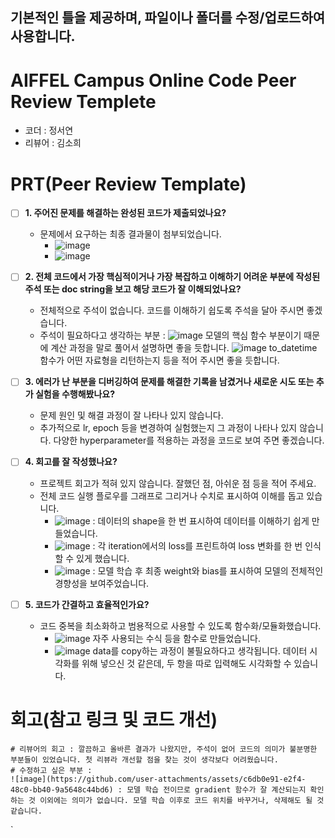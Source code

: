 ## 기본적인 틀을 제공하며, 파일이나 폴더를 수정/업로드하여 사용합니다.
# AIFFEL Campus Online Code Peer Review Templete
- 코더 : 정서연
- 리뷰어 : 김소희


# PRT(Peer Review Template)
- [ ]  **1. 주어진 문제를 해결하는 완성된 코드가 제출되었나요?**
    - 문제에서 요구하는 최종 결과물이 첨부되었습니다.
        - ![image](https://github.com/user-attachments/assets/218da980-d8af-4f0b-8b9d-3aadb58ec7f8)
        - ![image](https://github.com/user-attachments/assets/d0a5dc27-bc46-4d28-a3c3-69bfc9e925cc)

    
- [ ]  **2. 전체 코드에서 가장 핵심적이거나 가장 복잡하고 이해하기 어려운 부분에 작성된 
주석 또는 doc string을 보고 해당 코드가 잘 이해되었나요?**
    - 전체적으로 주석이 없습니다. 코드를 이해하기 쉽도록 주석을 달아 주시면 좋겠습니다.
    - 주석이 필요하다고 생각하는 부분 : ![image](https://github.com/user-attachments/assets/8c0c41d9-736f-4e35-96f1-afc5b758b740) 모델의 핵심 함수 부분이기 때문에 계산 과정을 말로 풀어서 설명하면 좋을 듯합니다. ![image](https://github.com/user-attachments/assets/94227f6f-45d8-444b-916f-837de469832c) to_datetime 함수가 어떤 자료형을 리턴하는지 등을 적어 주시면 좋을 듯합니다.

        
- [ ]  **3. 에러가 난 부분을 디버깅하여 문제를 해결한 기록을 남겼거나
새로운 시도 또는 추가 실험을 수행해봤나요?**
    - 문제 원인 및 해결 과정이 잘 나타나 있지 않습니다.
    - 추가적으로 lr, epoch 등을 변경하여 실험했는지 그 과정이 나타나 있지 않습니다. 다양한 hyperparameter를 적용하는 과정을 코드로 보여 주면 좋겠습니다.

        
- [ ]  **4. 회고를 잘 작성했나요?**
    - 프로젝트 회고가 적혀 있지 않습니다. 잘했던 점, 아쉬운 점 등을 적어 주세요.
    - 전체 코드 실행 플로우를 그래프로 그리거나 수치로 표시하여 이해를 돕고 있습니다.
        - ![image](https://github.com/user-attachments/assets/c0199698-6bf6-43f8-b1b1-2f937598b0d4) : 데이터의 shape을 한 번 표시하여 데이터를 이해하기 쉽게 만들었습니다.
        - ![image](https://github.com/user-attachments/assets/9441f34f-a35f-4bd3-982a-cb71028c4ad9) : 각 iteration에서의 loss를 프린트하여 loss 변화를 한 번 인식할 수 있게 했습니다.
        - ![image](https://github.com/user-attachments/assets/66b1e553-d53c-4ec9-afe2-7907d357656b) : 모델 학습 후 최종 weight와 bias를 표시하여 모델의 전체적인 경향성을 보여주었습니다.

        
- [ ]  **5. 코드가 간결하고 효율적인가요?**
    - 코드 중복을 최소화하고 범용적으로 사용할 수 있도록 함수화/모듈화했습니다.
        - ![image](https://github.com/user-attachments/assets/2b9ae92d-9206-48af-9566-3bb32ec03469) 자주 사용되는 수식 등을 함수로 만들었습니다.
        - ![image](https://github.com/user-attachments/assets/5eb65e25-fafb-4a61-8bc0-bfef11ed0c2c) data를 copy하는 과정이 불필요하다고 생각됩니다. 데이터 시각화를 위해 넣으신 것 같은데, 두 항을 따로 입력해도 시각화할 수 있습니다.




# 회고(참고 링크 및 코드 개선)
```
# 리뷰어의 회고 : 깔끔하고 올바른 결과가 나왔지만, 주석이 없어 코드의 의미가 불분명한 부분들이 있었습니다. 첫 리뷰라 개선할 점을 찾는 것이 생각보다 어려웠습니다.
# 수정하고 싶은 부분 : 
![image](https://github.com/user-attachments/assets/c6db0e91-e2f4-48c0-bb40-9a5648c44bd6) : 모델 학습 전이므로 gradient 함수가 잘 계산되는지 확인하는 것 이외에는 의미가 없습니다. 모델 학습 이후로 코드 위치를 바꾸거나, 삭제해도 될 것 같습니다.

```
`
